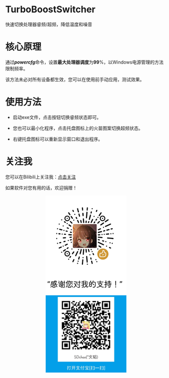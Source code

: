 # TurboBoostSwitcher
快速切换处理器睿频/超频，降低温度和噪音

# 核心原理
通过***powercfg***命令，设置**最大处理器调度**为**99**%，以Windows电源管理的方法限制频率。

该方法未必对所有设备都生效，您可以在使用前手动应用，测试效果。

# 使用方法
* 启动exe文件，点击按钮切换睿频状态即可。

* 您也可以最小化程序，点击托盘图标上的火苗图案切换超频状态。

* 右键托盘图标可以重新显示窗口和退出程序。

# 关注我
您可以在Bilibili上关注我：[点击关注](https://space.bilibili.com/12263994)

如果软件对您有用的话，欢迎捐赠！

<div align=center>
  <img width="50%" height="50%" src="https://raw.githubusercontent.com/SDchao/TurboBoostSwitcher/master/TurboBoostSwitcher/Resources/wechat.png"/>  
 <img width="50%" height="50%" src="https://raw.githubusercontent.com/SDchao/TurboBoostSwitcher/master/TurboBoostSwitcher/Resources/alipay.jpg"/>
</div>
